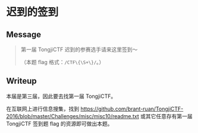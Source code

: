 # 迟到的签到

## Message

> 第一届 TongjiCTF 迟到的参赛选手请来这里签到～
>
> （本题 flag 格式：`/CTF\{\S+\}/`。）

## Writeup

本届是第三届，因此要去找第一届 TongjiCTF。

在互联网上进行信息搜集，找到 https://github.com/brant-ruan/TongjiCTF-2016/blob/master/Challenges/misc/misc10/readme.txt 或其它任意存有第一届 TongjiCTF 签到题 flag 的资源即可做出本题。


